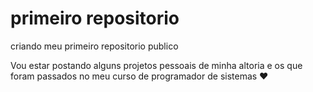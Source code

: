 # primeiro repositorio
 criando meu primeiro repositorio publico

Vou estar postando alguns projetos pessoais de minha altoria e os que foram passados no meu curso de programador de sistemas ♥





